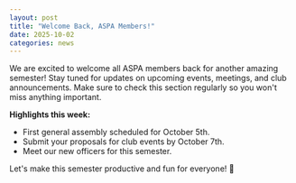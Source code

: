 ```yaml
---
layout: post
title: "Welcome Back, ASPA Members!"
date: 2025-10-02
categories: news
---
```


We are excited to welcome all ASPA members back for another amazing semester! Stay tuned for updates on upcoming events, meetings, and club announcements. Make sure to check this section regularly so you won't miss anything important.

**Highlights this week:**
- First general assembly scheduled for October 5th.
- Submit your proposals for club events by October 7th.
- Meet our new officers for this semester.

Let's make this semester productive and fun for everyone! 🎉
